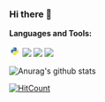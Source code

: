 ### Hi there 👋

<!--
**samas69420/samas69420** is a ✨ _special_ ✨ repository because its `README.md` (this file) appears on your GitHub profile.

Here are some ideas to get you started:

- 🔭 I’m currently working on ...
- 🌱 I’m currently learning ...
- 👯 I’m looking to collaborate on ...
- 🤔 I’m looking for help with ...
- 💬 Ask me about ...
- 📫 How to reach me: ...
- 😄 Pronouns: ...
- ⚡ Fun fact: ...
-->


**Languages and Tools:**  

<code><img height="20" src="/robe/python.png"></code>
<code><img height="20" src="cpp.png"></code>
<code><img height="20" src="java.png"></code>
<code><img height="20" src="git.png"></code>


![Anurag's github stats](https://github-readme-stats.vercel.app/api?username=samas69420&show_icons=true&count_private=true&theme=tokyonight)


[![HitCount](http://hits.dwyl.com/samas69420/samas69420.svg)](http://hits.dwyl.com/samas69420/samas69420)
